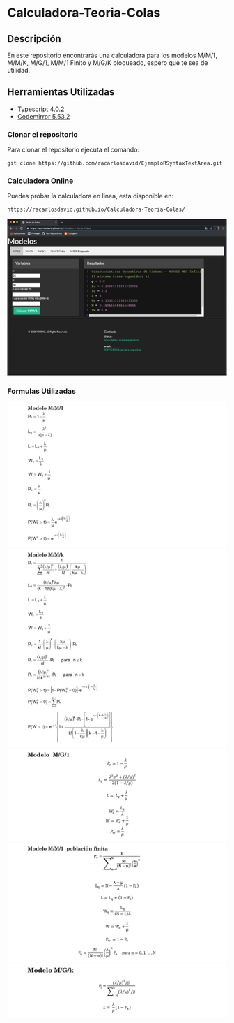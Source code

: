 # Calculadora-Teoria-Colas
## Descripción
En este repositorio encontrarás una calculadora para los modelos M/M/1, M/M/K, M/G/1, M/M/1 Finito y M/G/K bloqueado, espero que te sea de utilidad.
## Herramientas Utilizadas
- [ Typescript 4.0.2 ]()
- [ Codemirror 5.53.2 ](https://codemirror.net/)

### Clonar el repositorio
Para clonar el repositorio ejecuta el comando:
```
git clone https://github.com/racarlosdavid/EjemploRSyntaxTextArea.git
```

### Calculadora Online
Puedes probar la calculadora en linea, esta disponible en:
```
https://racarlosdavid.github.io/Calculadora-Teoria-Colas/
```
![Alt text](imgs/Calculadora_Online.png?raw=true "Up time")

### Formulas Utilizadas


![Alt text](imgs/Formulario_MM1.jpg?raw=true "Up time")
![Alt text](imgs/Formulario_MMK.jpg?raw=true "Up time")
![Alt text](imgs/Formulario_MG1.jpg?raw=true "Up time")
![Alt text](imgs/Formulario_MM1_Finito.jpg?raw=true "Up time")
![Alt text](imgs/Formulario_MGK.jpg?raw=true "Up time")